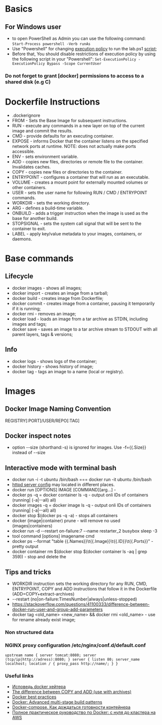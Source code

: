 <!-- mentee - Dzmitry Karneyenka -->

# Basics

## For Windows user

- to open PowerShell as Admin you can use the following command:
  `Start-Process powershell -Verb runAs`
- Use "Powershell" for changing [execution policy](https://docs.microsoft.com/en-us/powershell/module/microsoft.powershell.security/set-executionpolicy?view=powershell-6) to run the lab.ps1 [script](https://docs.microsoft.com/en-us/powershell/module/microsoft.powershell.core/about/about_execution_policies?view=powershell-6);
- Before that, You should disable restrictions of execution policy by using the following script in your "Powershell":
  `Set-ExecutionPolicy -ExecutionPolicy Bypass -Scope CurrentUser`

### Do not forget to grant [docker] permissions to access to a shared disk (e.g C)

# Dockerfile Instructions

- .dockerignore
- FROM - Sets the Base Image for subsequent instructions.
- RUN - execute any commands in a new layer on top of the current image and commit the results.
- CMD - provide defaults for an executing container.
- EXPOSE - informs Docker that the container listens on the specified network ports at runtime. NOTE: does not actually make ports accessible.
- ENV - sets environment variable.
- ADD - copies new files, directories or remote file to the container. Invalidates caches.
- COPY - copies new files or directories to the container.
- ENTRYPOINT - configures a container that will run as an executable.
- VOLUME - creates a mount point for externally mounted volumes or other containers.
- USER - sets the user name for following RUN / CMD / ENTRYPOINT commands.
- WORKDIR - sets the working directory.
- ARG - defines a build-time variable.
- ONBUILD - adds a trigger instruction when the image is used as the base for another build.
- STOPSIGNAL - sets the system call signal that will be sent to the container to exit.
- LABEL - apply key/value metadata to your images, containers, or daemons.

# Base commands

## Lifecycle

- docker images - shows all images;
- docker import - creates an image from a tarball;
- docker build - creates image from Dockerfile;
- docker commit - creates image from a container, pausing it temporarily if it is running;
- docker rmi - removes an image;
- docker load - loads an image from a tar archive as STDIN, including images and tags;
- docker save - saves an image to a tar archive stream to STDOUT with all parent layers, tags & versions;

## Info

- docker logs - shows logs of the container;
- docker history - shows history of image;
- docker tag - tags an image to a name (local or registry).

# Images

## Docker Image Naming Convention

REGISTRY[:PORT]/USER/REPO[:TAG]

## Docker inspect notes

- option --size (shorthand:-s) is ignored for images. Use -f={{.Size}} instead of --size

## Interactive mode with terminal bash

- docker run -i -t ubuntu /bin/bash === docker run -it ubuntu /bin/bash
- [httpd server config](https://www.phusionpassenger.com/library/install/apache/working_with_the_apache_config_file.html) may located in different places.
- docker run [OPTIONS] IMAGE [COMMAND][arg...] -
- docker ps -q = docker container ls -q - output onli IDs of containers (running| (-a|--all) all)
- docker images -q = docker image ls -q - output onli IDs of containers (running| (-a|--all) all)
- docker stop \$(docker ps -q -a) - stops all containers
- docker (image|container) prune - will remove no used (images|containers)
- docker run -d --restart on-failure:7 --name restarter_2 busybox sleep -3
- tool command [options] imagename cmd
- docker ps --format "table {{.Names}}\t{{.Image}}\t{{.ID}}\t{{.Ports}}" - pretty output
- docker container rm $(docker stop $(docker container ls -aq | grep 359)) - stop and delete the

## Tips and tricks

- WORKDIR instruction sets the working directory for any RUN, CMD, ENTRYPOINT, COPY and ADD instructions that follow it in the Dockerfile (ADD=COPY+extract-archives)
- --restart (no|on-failure:TimesNumber|always|unless-stopped)
- <https://stackoverflow.com/questions/41100333/difference-between-docker-run-user-and-group-add-parameters>
- docker tag <old_name> <new_name> && docker rmi <old_name> - use for rename already exist image;

### Non structured data

  <!-- --group-add: Add additional groups to run as -->
<!-- By default, the docker container process runs with the supplementary groups looked up for the specified user. If one wants to add more to that list of groups, then one can use this flag:

$ docker run --rm --group-add audio --group-add nogroup --group-add 777 busybox id
uid=0(root) gid=0(root) groups=10(wheel),29(audio),99(nogroup),777

WORKDIR
The default working directory for running binaries within a container is the root directory (/), but the developer can set a different default with the Dockerfile WORKDIR command. The operator can override this with:

-w="": Working directory inside the container

USER
root (id = 0) is the default user within a container. The image developer can create additional users. Those users are accessible by name. When passing a numeric ID, the user does not have to exist in the container.

The developer can set a default user to run the first process with the Dockerfile USER instruction. When starting a container, the operator can override the USER instruction by passing the -u option.

-u="", --user="": Sets the username or UID used and optionally the groupname or GID for the specified command.

The followings examples are all valid:-->
<!-- --user=[ user | user:group | uid | uid:gid | user:gid | uid:group ] -->

 <!-- ps -e -o comm,euid,fuid,ruid,suid,egid,fgid,gid,rgid,sgid,supgid | grep -E '^COMMAND|etcd' -->

### NGINX proxy configuration /etc/nginx/conf.d/default.conf

`upstream name { server tomcat:8080; server (tcp/ip|http://adress):8080; } server { listen 80; server_name localhost; location / { proxy_pass http://name/; } }`

### Useful links

- [Исповедь docker хейтера](https://habr.com/ru/post/467607/)
- [The difference between COPY and ADD (use with archives)](https://nickjanetakis.com/blog/docker-tip-2-the-difference-between-copy-and-add-in-a-dockerile)
- [Docker best practices](https://docs.docker.com/develop/develop-images/dockerfile_best-practices/#add-or-copy)
- [Docker: Advanced multi-stage build patterns](https://medium.com/@tonistiigi/advanced-multi-stage-build-patterns-6f741b852fae)
- [Docker-compose. Как дождаться готовности контейнера](https://habr.com/ru/post/454552/)
- [Полное практическое руководство по Docker: с нуля до кластера на AWS](https://habr.com/ru/post/310460/#net)
